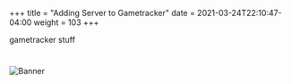 +++
title = "Adding Server to Gametracker"
date =  2021-03-24T22:10:47-04:00
weight = 103
+++

gametracker stuff

#
![Banner](/images/fishy.gif)